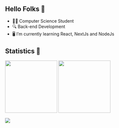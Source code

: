 ## Hello Folks 👋

* 👨‍🎓 Computer Science Student
* 🔍 Back-end Development
* 🖥️ I’m currently learning React, NextJs and NodeJs

## Statistics 🚀
<div>
  <img height="170em" src="https://github-readme-stats.vercel.app/api?username=KleversonCruz&show_icons=true&theme=tokyonight"/>
  <img height="170em" src="https://github-readme-stats.vercel.app/api/top-langs/?username=KleversonCruz&theme=tokyonight&layout=compact"/>
</div>

<a href="https://www.youtube.com/watch?v=uv5i5yg-zNc"><img src="https://user-images.githubusercontent.com/73097560/115834477-dbab4500-a447-11eb-908a-139a6edaec5c.gif"></a>

<!--
**KleversonCruz/KleversonCruz** is a ✨ _special_ ✨ repository because its `README.md` (this file) appears on your GitHub profile.

Here are some ideas to get you started:

- 🔭 I’m currently working on ...
- 🌱 I’m currently learning ...
- 👯 I’m looking to collaborate on ...
- 🤔 I’m looking for help with ...
- 💬 Ask me about ...
- 📫 How to reach me: ...
- 😄 Pronouns: ...
- ⚡ Fun fact: ...
-->

